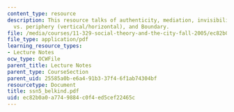 ```yaml
---
content_type: resource
description: This resource talks of authenticity, mediation, invisibility, center
  vs. periphery (vertical/horizontal), and Boundary.
file: /media/courses/11-329-social-theory-and-the-city-fall-2005/ec82b0a0a7749884c0f4ed5cef22465c_ssn5_belkind.pdf
file_type: application/pdf
learning_resource_types:
- Lecture Notes
ocw_type: OCWFile
parent_title: Lecture Notes
parent_type: CourseSection
parent_uid: 25585a0b-e6a4-91b3-37f4-6f1ab74304bf
resourcetype: Document
title: ssn5_belkind.pdf
uid: ec82b0a0-a774-9884-c0f4-ed5cef22465c
---
```

